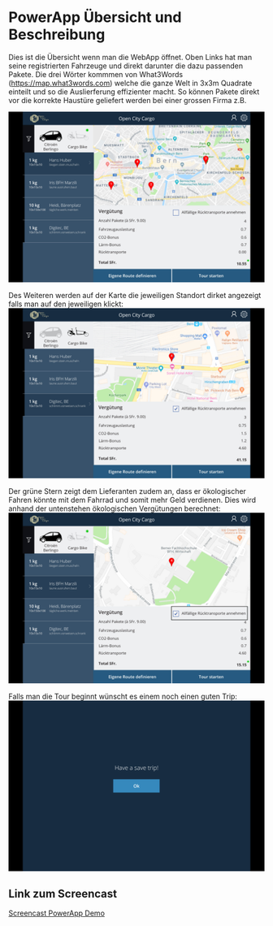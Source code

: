 # PowerApp Übersicht und Beschreibung

Dies ist die Übersicht wenn man die WebApp öffnet. 
Oben Links hat man seine registrierten Fahrzeuge und direkt darunter die dazu passenden Pakete. Die drei Wörter kommmen von What3Words (https://map.what3words.com) welche die ganze Welt in 3x3m Quadrate einteilt und so die Auslierferung effizienter macht. So können Pakete direkt vor die korrekte Haustüre geliefert werden bei einer grossen Firma z.B.

![alt text](https://github.com/sspaeti/bfh-Hackathon-Open-City-Cargo/blob/master/screenshots/2018-08-26_00-54-26.jpg)

Des Weiteren werden auf der Karte die jeweiligen Standort dirket angezeigt falls man auf den jeweiligen klickt:
![alt text](https://github.com/sspaeti/bfh-Hackathon-Open-City-Cargo/blob/master/screenshots/2018-08-26_00-55-24.jpg)

Der grüne Stern zeigt dem Lieferanten zudem an, dass er ökologischer Fahren könnte mit dem Fahrrad und somit mehr Geld verdienen. Dies wird anhand der untenstehen ökologischen Vergütungen berechnet:
![alt text](https://github.com/sspaeti/bfh-Hackathon-Open-City-Cargo/blob/master/screenshots/2018-08-26_00-55-17.jpg)

Falls man die Tour beginnt wünscht es einem noch einen guten Trip:
![alt text](https://github.com/sspaeti/bfh-Hackathon-Open-City-Cargo/blob/master/screenshots/2018-08-26_00-55-38.jpg)

## Link zum Screencast
[Screencast PowerApp Demo](screenshots/Screencast_2018-08-26_01-15-17.mp4)




